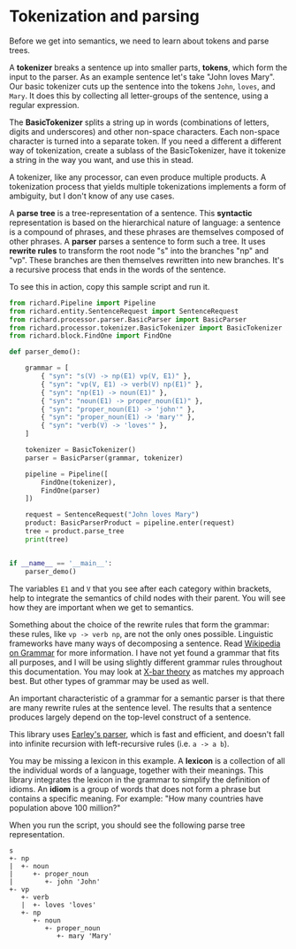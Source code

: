 # Tokenization and parsing

Before we get into semantics, we need to learn about tokens and parse trees.

A __tokenizer__ breaks a sentence up into smaller parts, __tokens__, which form the input to the parser. As an example sentence let's take "John loves Mary". Our basic tokenizer cuts up the sentence into the tokens `John`, `loves`, and `Mary`. It does this by collecting all letter-groups of the sentence, using a regular expression.

The __BasicTokenizer__ splits a string up in words (combinations of letters, digits and underscores) and other non-space characters. Each non-space character is turned into a separate token. If you need a different a different way of tokenization, create a sublass of the BasicTokenizer, have it tokenize a string in the way you want, and use this in stead.

A tokenizer, like any processor, can even produce multiple products. A tokenization process that yields multiple tokenizations implements a form of ambiguity, but I don't know of any use cases.

A __parse tree__ is a tree-representation of a sentence. This __syntactic__ representation is based on the hierarchical nature of language: a sentence is a compound of phrases, and these phrases are themselves composed of other phrases. A __parser__ parses a sentence to form such a tree. It uses __rewrite rules__ to transform the root node "s" into the branches "np" and "vp". These branches are then themselves rewritten into new branches. It's a recursive process that ends in the words of the sentence.

To see this in action, copy this sample script and run it.

~~~python
from richard.Pipeline import Pipeline
from richard.entity.SentenceRequest import SentenceRequest
from richard.processor.parser.BasicParser import BasicParser
from richard.processor.tokenizer.BasicTokenizer import BasicTokenizer
from richard.block.FindOne import FindOne

def parser_demo():

    grammar = [
        { "syn": "s(V) -> np(E1) vp(V, E1)" },
        { "syn": "vp(V, E1) -> verb(V) np(E1)" },
        { "syn": "np(E1) -> noun(E1)" },
        { "syn": "noun(E1) -> proper_noun(E1)" },
        { "syn": "proper_noun(E1) -> 'john'" },
        { "syn": "proper_noun(E1) -> 'mary'" },
        { "syn": "verb(V) -> 'loves'" },
    ]

    tokenizer = BasicTokenizer()
    parser = BasicParser(grammar, tokenizer)

    pipeline = Pipeline([
        FindOne(tokenizer),
        FindOne(parser)
    ])

    request = SentenceRequest("John loves Mary")
    product: BasicParserProduct = pipeline.enter(request)
    tree = product.parse_tree
    print(tree)


if __name__ == '__main__':
    parser_demo()

~~~

The variables `E1` and `V` that you see after each category within brackets, help to integrate the semantics of child nodes with their parent. You will see how they are important when we get to semantics.

Something about the choice of the rewrite rules that form the grammar: these rules, like `vp -> verb np`, are not the only ones possible. Linguistic frameworks have many ways of decomposing a sentence. Read [Wikipedia on Grammar](https://en.wikipedia.org/wiki/Grammar) for more information. I have not yet found a grammar that fits all purposes, and I will be using slightly different grammar rules throughout this documentation. You may look at [X-bar theory](https://en.wikipedia.org/wiki/X-bar_theory) as matches my approach best. But other types of grammar may be used as well.

An important characteristic of a grammar for a semantic parser is that there are many rewrite rules at the sentence level. The results that a sentence produces largely depend on the top-level construct of a sentence.

This library uses [Earley's parser](https://en.wikipedia.org/wiki/Earley_parser), which is fast and efficient, and doesn't fall into infinite recursion with left-recursive rules (i.e. `a -> a b`).

You may be missing a lexicon in this example. A __lexicon__ is a collection of all the individual words of a language, together with their meanings. This library integrates the lexicon in the grammar to simplify the definition of idioms. An __idiom__ is a group of words that does not form a phrase but contains a specific meaning. For example: "How many countries have population above 100 million?"

When you run the script, you should see the following parse tree representation.

~~~
s
+- np
|  +- noun
|     +- proper_noun
|        +- john 'John'
+- vp
   +- verb
   |  +- loves 'loves'
   +- np
      +- noun
         +- proper_noun
            +- mary 'Mary'
~~~

